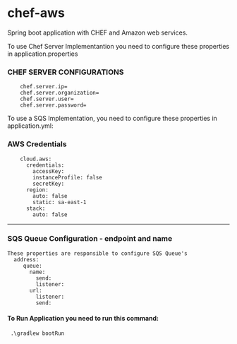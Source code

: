 # chef-aws
Spring boot application with CHEF and Amazon web services.


To use Chef Server Implementantion you need to configure these properties in application.properties

### CHEF SERVER CONFIGURATIONS
        chef.server.ip=
        chef.server.organization=
        chef.server.user=
        chef.server.password=
  

To use a SQS Implementation, you need to configure these properties in application.yml:

### AWS Credentials

        cloud.aws: 
          credentials: 
            accessKey: 
            instanceProfile: false
            secretKey: 
          region: 
            auto: false
            static: sa-east-1
          stack: 
            auto: false

------------------------------------------------------------------------------

### SQS Queue Configuration - endpoint and name
    These properties are responsible to configure SQS Queue's     
      address:
         queue: 
           name:
             send: 
             listener: 
           url:
             listener: 
             send: 
  

 #### To Run Application you need to run this command:
 
     .\gradlew bootRun
